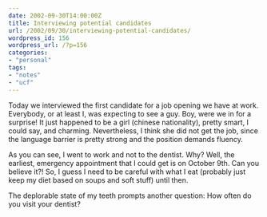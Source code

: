 ```yaml
---
date: 2002-09-30T14:00:00Z
title: Interviewing potential candidates
url: /2002/09/30/interviewing-potential-candidates/
wordpress_id: 156
wordpress_url: /?p=156
categories:
- "personal"
tags:
- "notes"
- "ucf"
---
```


Today we interviewed the first candidate for a job opening we have at work. Everybody, or at least I, was expecting to see a guy. Boy, were we in for a surprise! It just happened to be a girl (chinese nationality), pretty smart, I could say, and charming. Nevertheless, I think she did not get the job, since the language barrier is pretty strong and the position demands fluency.

As you can see, I went to work and not to the dentist. Why? Well, the earliest, emergency appointment that I could get is on October 9th. Can you believe it?! So, I guess I need to be careful with what I eat (probably just keep my diet based on soups and soft stuff) until then.

The deplorable state of my teeth prompts another question: How often do you visit your dentist?

